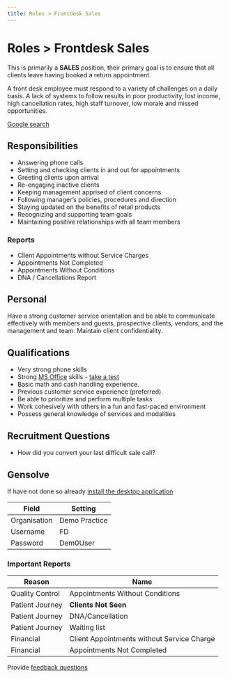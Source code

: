 ```yaml
---
title: Roles > Frontdesk Sales
---
```


# Roles > Frontdesk Sales

This is primarily a **SALES** position, their primary goal is to ensure that all clients leave having booked a return appointment.

A front desk employee must respond to a variety of challenges on a daily basis. A lack of systems to follow results in poor productivity, lost income, high cancellation rates, high staff turnover, low morale and missed opportunities.

[Google search](https://www.google.com/search?q=front+office+jobs+%22gensolve%22&sa=X&ved=2ahUKEwjOn7q8xtrnAhXtx6YKHeoUB8QQ5t4CMA16BAgBEAk&biw=1500&bih=868&dpr=2)

## Responsibilities

- Answering phone calls
- Setting and checking clients in and out for appointments
- Greeting clients upon arrival
- Re-engaging inactive clients
- Keeping management apprised of client concerns
- Following manager’s policies, procedures and direction
- Staying updated on the benefits of retail products
- Recognizing and supporting team goals
- Maintaining positive relationships with all team members

### Reports

- Client Appointments without Service Charges
- Appointments Not Completed
- Appointments Without Conditions
- DNA / Cancellations Report

## Personal

Have a strong customer service orientation and be able to communicate effectively with members and guests, prospective clients, vendors, and the management and team.
Maintain client confidentiality.

## Qualifications

- Very strong phone skills
- Strong [MS Office](https://www.wiseowl.co.uk/ms-office/skill/) skills - [take a test](https://www.wiseowl.co.uk/ms-office/skill/)
- Basic math and cash handling experience.
- Previous customer service experience (preferred).
- Be able to prioritize and perform multiple tasks
- Work cohesively with others in a fun and fast-paced environment
- Possess general knowledge of services and modalities

## Recruitment Questions

- How did you convert your last difficult sale call?

## Gensolve

If have not done so already [install the desktop application](/journey/demo)

| Field        | Setting       |
| ------------ | ------------- |
| Organisation | Demo Practice |
| Username     | FD            |
| Password     | Dem0User      |

### Important Reports

| Reason          | Name                                       |
| --------------- | ------------------------------------------ |
| Quality Control | Appointments Without Conditions            |
| Patient Journey | **Clients Not Seen**                       |
| Patient Journey | DNA/Cancellation                           |
| Patient Journey | Waiting list                               |
| Financial       | Client Appointments without Service Charge |
| Financial       | Appointments Not Completed                 |

Provide [feedback questions](/docs/support/feedback-questions)
